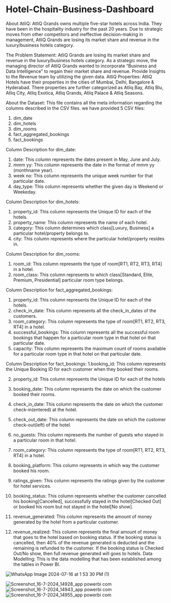 # Hotel-Chain-Business-Dashboard
About AtliQ:
AtliQ Grands owns multiple five-star hotels across India. They have been in the hospitality industry for the past 20 years. Due to strategic moves from other competitors and ineffective decision-making in management, AtliQ Grands are losing its market share and revenue in the luxury/business hotels category.

The Problem Statement:
AtliQ Grands are losing its market share and revenue in the luxury/business hotels category.
As a strategic move, the managing director of AtliQ Grands wanted to incorporate “Business and Data Intelligence” to regain their market share and revenue.
Provide Insights to the Revenue team by utilizing the given data.
AtliQ Properties:
AtliQ Hotels have their properties in the cities of Mumbai, Delhi, Bangalore & Hyderabad. There properties are further categorized as Atliq Bay, Atliq Blu, Atliq City, Atliq Exotica, Atliq Grands, Atliq Palace & Atliq Seasons.

About the Dataset:
This file contains all the meta information regarding the columns described in the CSV files. we have provided 5 CSV files:
1. dim_date
2. dim_hotels
3. dim_rooms
4. fact_aggregated_bookings
5. fact_bookings

Column Description for dim_date:
1. date: This column represents the dates present in May, June and July.
2. mmm yy: This column represents the date in the format of mmm yy (monthname year).
3. week no: This column represents the unique week number for that particular date.
4. day_type: This column represents whether the given day is Weekend or Weekeday.

Column Description for dim_hotels:
1. property_id: This column represents the Unique ID for each of the hotels.
2. property_name: This column represents the name of each hotel.
3. category: This column determines which class[Luxury, Business] a particular hotel/property belongs to.
4. city: This column represents where the particular hotel/property resides in.

Column Description for dim_rooms:
1. room_id: This column represents the type of room[RT1, RT2, RT3, RT4] in a hotel.
2. room_class: This column represents to which class[Standard, Elite, Premium, Presidential] particular room type belongs.

Column Description for fact_aggregated_bookings:
1. property_id: This column represents the Unique ID for each of the hotels.
2. check_in_date: This column represents all the check_in_dates of the customers.
3. room_category: This column represents the type of room[RT1, RT2, RT3, RT4] in a hotel.
4. successful_bookings: This column represents all the successful room bookings that happen for a particular room type in that hotel on that particular date.
5. capacity: This column represents the maximum count of rooms available for a particular room type in that hotel on that particular date.

Column Description for fact_bookings:
1.booking_id: This column represents the Unique Booking ID for each customer when they booked their rooms.

2. property_id: This column represents the Unique ID for each of the hotels
  
3. booking_date: This column represents the date on which the customer booked their rooms.
  
4. check_in_date: This column represents the date on which the customer check-in(entered) at the hotel.
  
5. check_out_date: This column represents the date on which the customer check-out(left) of the hotel.
  
6. no_guests: This column represents the number of guests who stayed in a particular room in that hotel.
  
7. room_category: This column represents the type of room[RT1, RT2, RT3, RT4] in a hotel.
  
8. booking_platform: This column represents in which way the customer booked his room.
  
9. ratings_given: This column represents the ratings given by the customer for hotel services.
  
10. booking_status: This column represents whether the customer cancelled his booking[Cancelled], successfully stayed in the hotel[Checked Out] or booked his room but not stayed in the hotel[No show].
  
11. revenue_generated: This column represents the amount of money generated by the hotel from a particular customer.
    
12. revenue_realized: This column represents the final amount of money that goes to the hotel based on booking status. If the booking status is cancelled, then 40% of the revenue generated is deducted and the
remaining is refunded to the customer. If the booking status is Checked Out/No show, then full revenue generated will goes to hotels.
Data Modelling:
This is the data modelling that has been established among the tables in Power BI.

![WhatsApp Image 2024-07-16 at 1 53 30 PM (1)](https://github.com/user-attachments/assets/54b346f7-2a5a-4704-985a-a95744f308ba)

![Screenshot_16-7-2024_14928_app powerbi com](https://github.com/user-attachments/assets/3f79c6c4-9880-49cc-9492-d2d6f77c75d3)
![Screenshot_16-7-2024_14943_app powerbi com](https://github.com/user-attachments/assets/df9dc833-f343-4c21-a212-a133740f66f1)
![Screenshot_16-7-2024_14955_app powerbi com](https://github.com/user-attachments/assets/ed842766-9c0e-4bbd-9f3d-93cddb2e89aa)


